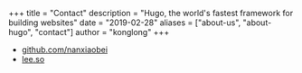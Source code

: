 +++
title = "Contact"
description = "Hugo, the world's fastest framework for building websites"
date = "2019-02-28"
aliases = ["about-us", "about-hugo", "contact"]
author = "konglong"
+++

- [github.com/nanxiaobei](https://github.com/nanxiaobei)
- [lee.so](https://lee.so)
